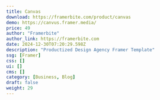 ```yaml
---
title: Canvas
download: https://framerbite.com/product/canvas
demo: https://canvus.framer.media/
price: 49
author: "Framerbite"
author_link: https://framerbite.com
date: 2024-12-30T07:20:29.598Z
description: "Productized Design Agency Framer Template"
ssg: [Framer]
css: []
ui: []
cms: []
category: [Business, Blog]
draft: false
weight: 29
---
```

